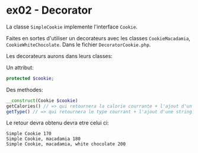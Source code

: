 # ex02 - Decorator

La classe `SimpleCookie` implemente l'interface `Cookie`.

Faites en sortes d'utiliser un decorateurs avec les classes `CookieMacadamia`, `CookieWhiteChocolate`. Dans le fichier `DecoratorCookie.php`.

Les decorateurs aurons dans leurs classes:

Un attribut:
```php
protected $cookie;
```

Des methodes:
```php
__construct(Cookie $cookie)
getCalories() // => qui retournera la calorie courrante + l'ajout d'un nombre
getType() // => qui retournera le type courrant + l'ajout d'une string
```

Le retour devra obtenu devra etre celui ci:
```
Simple Cookie 170
Simple Cookie, macadamia 180
Simple Cookie, macadamia, white chocolate 200
```